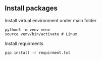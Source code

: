 ## Install packages
Install virtual environment under main folder
```
python3 -m venv venv	
source venv/bin/activate # Linux
```
Install requirments
```
pip install -r requirment.txt
```
